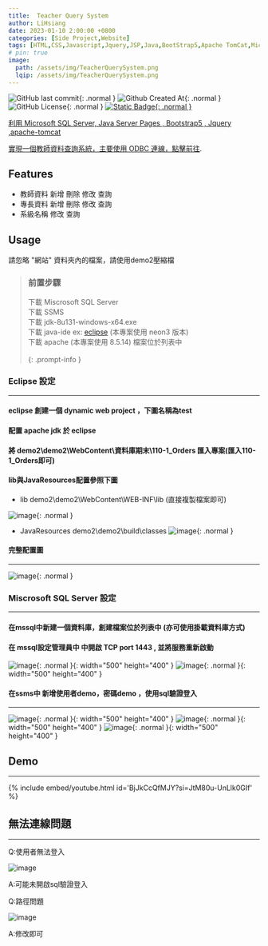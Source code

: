 ```yaml
---
title:  Teacher Query System 
author: LiHsiang
date: 2023-01-10 2:00:00 +0800
categories: [Side Project,Website]
tags: [HTML,CSS,Javascript,Jquery,JSP,Java,BootStrap5,Apache TomCat,Microsoft SQL Server]
# pin: true
image:
  path: /assets/img/TeacherQuerySystem.png
  lqip: /assets/img/TeacherQuerySystem.png
---
```

![GitHub last commit](https://img.shields.io/github/last-commit/Xiang511/TeacherQuerySystem?style=for-the-badge&color=%23007396){: .normal }
![Github Created At](https://img.shields.io/github/created-at/Xiang511/TeacherQuerySystem?style=for-the-badge&color=%23007396){: .normal }
![GitHub License](https://img.shields.io/github/license/XIang511/TeacherQuerySystem?style=for-the-badge&color=%23007396){: .normal }
<a href="https://youtu.be/BjJkCcQfMJY">![Static Badge](https://img.shields.io/badge/Demo-YouTube-YouTube?style=for-the-badge&logo=youtube&color=red){: .normal }


利用 Microsoft SQL Server, Java Server Pages , Bootstrap5 , Jquery ,apache-tomcat

實現一個教師資料查詢系統，主要使用 ODBC 連線，[點擊前往](https://github.com/Xiang511/TeacherQuerySystem).

## Features

- 教師資料
   新增 刪除 修改 查詢
- 專長資料
  新增 刪除 修改 查詢
- 系級名稱
  修改 查詢


## Usage
請忽略 "網站" 資料夾內的檔案，請使用demo2壓縮檔
> ### 前置步驟
> 下載 Miscrosoft SQL Server<br>
> 下載 SSMS<br>
> 下載 jdk-8u131-windows-x64.exe<br>
> 下載 java-ide ex: <a href="https://www.eclipse.org/downloads/">eclipse</a> (本專案使用 neon3 版本)<br>
> 下載 apache (本專案使用 8.5.14) 檔案位於列表中<br><br>
{: .prompt-info }

### Eclipse 設定
---

#### eclipse 創建一個 dynamic web project ，下圖名稱為test

#### 配置 apache jdk 於 eclipse

#### 將 demo2\demo2\WebContent\資料庫期末\110-1_Orders 匯入專案(匯入110-1_Orders即可)

#### lib與JavaResources配置參照下圖

 - lib demo2\demo2\WebContent\WEB-INF\lib (直接複製檔案即可)

![image](https://github.com/Xiang511/TeacherQuerySystem/assets/120042360/8f1ba456-4041-4893-b2a4-6b7cff53147d){: .normal }

 - JavaResources demo2\demo2\build\classes
![image](https://github.com/Xiang511/TeacherQuerySystem/assets/120042360/908086f6-d70b-4fec-bbb3-4d7eb619dc50){: .normal }


#### 完整配置圖
---

![image](https://github.com/Xiang511/TeacherQuerySystem/assets/120042360/a13e572b-7522-4c74-8f62-a23a71d3e82d){: .normal }

### Miscrosoft SQL Server 設定
---

#### 在mssql中新建一個資料庫，創建檔案位於列表中 (亦可使用掛載資料庫方式)

#### 在 mssql設定管理員中 中開啟 TCP port 1443 , 並將服務重新啟動

![image](https://github.com/Xiang511/TeacherQuerySystem/assets/120042360/aebf14ae-b66d-4dc3-a3dd-d8c3d91fbb8a){: .normal }{: width="500" height="400" }
![image](https://github.com/Xiang511/TeacherQuerySystem/assets/120042360/43f9e1c4-4325-48af-a0be-725d57e0122c){: .normal }{: width="500" height="400" }
  
#### 在ssms中 新增使用者demo，密碼demo ，使用sql驗證登入
---


![image](https://github.com/Xiang511/TeacherQuerySystem/assets/120042360/2307f0cb-4aea-4ad9-b8a3-8940a1f3d83c){: .normal }{: width="500" height="400" }
![image](https://github.com/Xiang511/TeacherQuerySystem/assets/120042360/34b8e7eb-8eb5-4447-b56c-d59246967ba9){: .normal }{: width="500" height="400" }
![image](https://github.com/Xiang511/TeacherQuerySystem/assets/120042360/ba8ce5bc-a6ba-4e58-a292-6c44272d686b){: .normal }{: width="500" height="400" }

## Demo
---

{% include embed/youtube.html id='BjJkCcQfMJY?si=JtM80u-UnLlk0GIf' %}




## 無法連線問題
---
Q:使用者無法登入

![image](https://github.com/Xiang511/TeacherQuerySystem/assets/120042360/e9bfb730-c738-4b87-bf3a-546bc2319abe)

A:可能未開啟sql驗證登入

Q:路徑問題

![image](https://github.com/Xiang511/TeacherQuerySystem/assets/120042360/e8766a15-80bb-4361-968c-5aabf79ef9af)

A:修改即可

